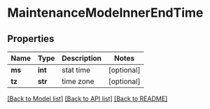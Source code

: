 # MaintenanceModeInnerEndTime

## Properties
Name | Type | Description | Notes
------------ | ------------- | ------------- | -------------
**ms** | **int** | stat time | [optional] 
**tz** | **str** | time zone | [optional] 

[[Back to Model list]](../README.md#documentation-for-models) [[Back to API list]](../README.md#documentation-for-api-endpoints) [[Back to README]](../README.md)



